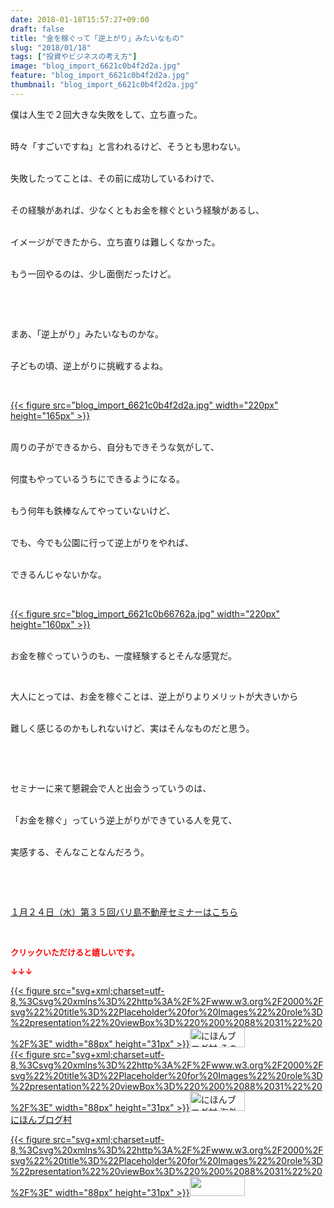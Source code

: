```yaml
---
date: 2018-01-18T15:57:27+09:00
draft: false
title: "金を稼ぐって「逆上がり」みたいなもの"
slug: "2018/01/18"
tags: ["投資やビジネスの考え方"]
image: "blog_import_6621c0b4f2d2a.jpg"
feature: "blog_import_6621c0b4f2d2a.jpg"
thumbnail: "blog_import_6621c0b4f2d2a.jpg"
---
```

<p>僕は人生で２回大きな失敗をして、立ち直った。</p><p><br/>時々「すごいですね」と言われるけど、そうとも思わない。</p><p><br/>失敗したってことは、その前に成功しているわけで、</p><p><br/>その経験があれば、少なくともお金を稼ぐという経験があるし、</p><p><br/>イメージができたから、立ち直りは難しくなかった。</p><p><br/>もう一回やるのは、少し面倒だったけど。</p><p> </p><p> </p><p>まあ、「逆上がり」みたいなものかな。</p><p><br/>子どもの頃、逆上がりに挑戦するよね。</p><p> </p><p><a href="blog_import_6621c0b4f2d2a.jpg">{{< figure src="blog_import_6621c0b4f2d2a.jpg" width="220px" height="165px" >}}</a></p><p><br/>周りの子ができるから、自分もできそうな気がして、</p><p><br/>何度もやっているうちにできるようになる。</p><p><br/>もう何年も鉄棒なんてやっていないけど、</p><p><br/>でも、今でも公園に行って逆上がりをやれば、</p><p><br/>できるんじゃないかな。</p><p> </p><p><a href="blog_import_6621c0b66762a.jpg">{{< figure src="blog_import_6621c0b66762a.jpg" width="220px" height="160px" >}}</a></p><p><br/>お金を稼ぐっていうのも、一度経験するとそんな感覚だ。</p><p> </p><p>大人にとっては、お金を稼ぐことは、逆上がりよりメリットが大きいから</p><p><br/>難しく感じるのかもしれないけど、実はそんなものだと思う。</p><p> </p><p> </p><p>セミナーに来て懇親会で人と出会うっていうのは、</p><p><br/>「お金を稼ぐ」っていう逆上がりができている人を見て、</p><p><br/>実感する、そんなことなんだろう。</p><p> </p><p> </p><p><a href="iin.co.jp" target="_blank">１月２４日（水）第３５回バリ島不動産セミナーはこちら</a></p><p> </p><p><font color="#ff0000" size="2"><strong>クリックいただけると嬉しいです。</strong></font></p><p><font color="#ff0000" size="2"><strong>↓↓↓</strong></font></p><p><a href="ranking.html?p_cid=01260127" id="&amp;blogmura_banner" target="_blank">{{< figure src="svg+xml;charset=utf-8,%3Csvg%20xmlns%3D%22http%3A%2F%2Fwww.w3.org%2F2000%2Fsvg%22%20title%3D%22Placeholder%20for%20Images%22%20role%3D%22presentation%22%20viewBox%3D%220%200%2088%2031%22%20%2F%3E" width="88px" height="31px" >}}<noscript><img alt="にほんブログ村 その他生活ブログ 不動産投資へ" border="0" height="31" src="https://img-proxy.blog-video.jp/images?url=http%3A%2F%2Flife.blogmura.com%2Fhudousantoushi%2Fimg%2Fhudousantoushi88_31.gif" width="88"></noscript></a><br/><a href="ranking.html?p_cid=01260127" target="_blank">{{< figure src="svg+xml;charset=utf-8,%3Csvg%20xmlns%3D%22http%3A%2F%2Fwww.w3.org%2F2000%2Fsvg%22%20title%3D%22Placeholder%20for%20Images%22%20role%3D%22presentation%22%20viewBox%3D%220%200%2088%2031%22%20%2F%3E" width="88px" height="31px" >}}<noscript><img alt="にほんブログ村 海外生活ブログ バリ島情報へ" border="0" height="31" src="https://img-proxy.blog-video.jp/images?url=http%3A%2F%2Foverseas.blogmura.com%2Fbali%2Fimg%2Fbali88_31.gif" width="88"></noscript></a><br/><a href="ranking.html?p_cid=01260127" target="_blank">にほんブログ村</a></p><p><a href="link.php?1804582" title="人気ブログランキングへ">{{< figure src="svg+xml;charset=utf-8,%3Csvg%20xmlns%3D%22http%3A%2F%2Fwww.w3.org%2F2000%2Fsvg%22%20title%3D%22Placeholder%20for%20Images%22%20role%3D%22presentation%22%20viewBox%3D%220%200%2088%2031%22%20%2F%3E" width="88px" height="31px" >}}<noscript><img border="0" height="31" src="https://blog.with2.net/img/banner/banner_22.gif" width="88"></noscript></a></p><p> </p>

